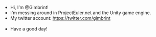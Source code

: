 - Hi, I’m @Gimbrint!
- I'm messing around in ProjectEuler.net and the Unity game engine.
- My twitter account: https://twitter.com/gimbrint
<br><br/> <!-- New line -->
- Have a good day!

<!---
Gimbrint/Gimbrint is a ✨ special ✨ repository because its `README.md` (this file) appears on your GitHub profile.
You can click the Preview link to take a look at your changes.
--->
